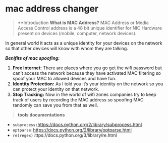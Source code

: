 # mac address changer
> **Introduction
 **What is MAC Address?** MAC Address or Media Access Control address is a 48 bit unique identifier for NIC Hardware present on devices (mobile, computer, network devices).

In general world it acts as a unique identity for your devices on the network so that other devices will know with whom they are talking.

_**Benifits of mac spoofing:**_
1. **Free Internet:** There are places where you go get the wifi password but can’t access the network because they have activated MAC filtering so spoof your MAC to allowed devices and have fun.
2. **Identity Protection:** As I told you it’s your identity on the network so you can protect your identity on that network.
3. **Stop Tracking:** Now in the world of wifi zones companies try to keep track of users by recording the MAC address so spoofing MAC randomly can save you from that as well.

>**tools documentations**
* `subprocess:`https://docs.python.org/2/library/subprocess.html
* `optparse:`https://docs.python.org/2/library/optparse.html
* `re(regex):`ttps://docs.python.org/3/library/re.html

